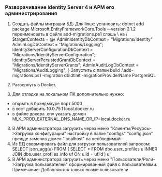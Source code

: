 ### Разворачивание Identity Server 4 и АРМ его администрирования
1. Создать файлы миграции БД:
Для linux:
  установить:
    dotnet add package Microsoft.EntityFrameworkCore.Tools --version 3.1.2
  переименовать в файле add-migrations.ps1 слэшь \ на /
  $targetContexts = @{ 
    AdminIdentityDbContext                = "Migrations/Identity"
    AdminLogDbContext                     = "Migrations/Logging";
    IdentityServerConfigurationDbContext  = "Migrations/IdentityServerConfiguration";
    IdentityServerPersistedGrantDbContext = "Migrations/IdentityServerGrants";
    AdminAuditLogDbContext                = "Migrations/AuditLogging";
  }
Запустить с папки build
.\add-migrations.ps1 -migration dbIdtInit -migrationProviderName PostgreSQL

2. Развернуть в Docker.
3. Для отладки на локальном ПК дополнительно нужно:
  - открыть в брэндмауре порт 5000
  - в хост добавить 10.0.75.1 local.docker.ru
  - в файле докера .env указать домен MLK_PROD_EXTERNAL_DNS_NAME_OR_IP=local.docker.ru
3. В АРМ администратора загрузить через меню "Клиенты/Ресурсы->Загрузка конфигурации" настройку в папке "configs" "config.json" прежде заменив домен "localhost" на необходимый
4. Из БД свормировать файл для загрузки пользователей запросом:
  SELECT json_agg(u)
  FROM (
      SELECT * FROM dbo.user_profiles u
      INNER JOIN dbo.user_profiles_info uf ON u.id = uf.id
  ) u;
5. В АРМ администратора загрузить через меню "Пользователи/Роли->Загрузка пользователей" сформированный файл с пользователями.
  Примечание: Добавляются только новые пользователи
